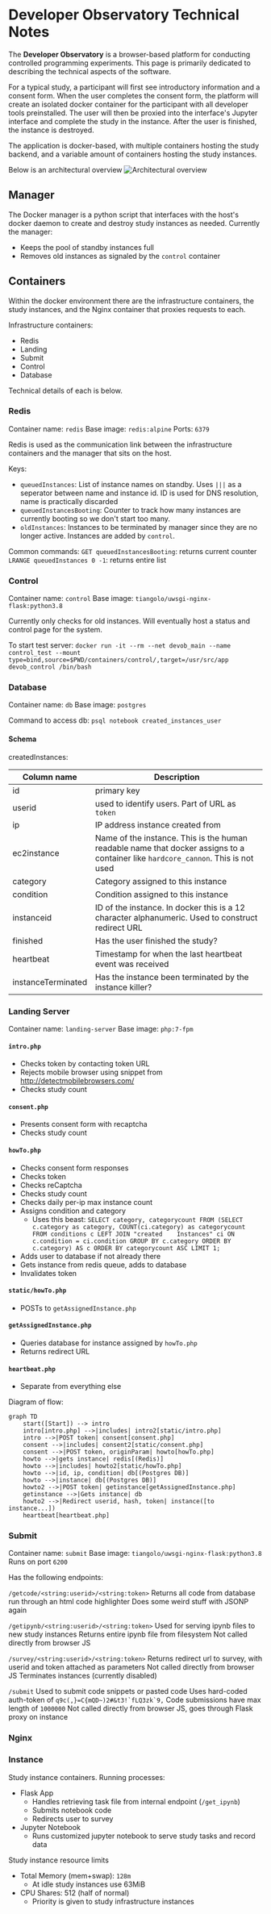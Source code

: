 # Developer Observatory Technical Notes
The **Developer Observatory** is a browser-based platform for conducting controlled programming experiments. This page is primarily dedicated to describing the technical aspects of the software.

For a typical study, a participant will first see introductory information and a consent form. When the user completes the consent form, the platform will create an isolated docker container for the participant with all developer tools preinstalled. The user will then be proxied into the interface's Jupyter interface and complete the study in the instance. After the user is finished, the instance is destroyed.

The application is docker-based, with multiple containers hosting the study backend, and a variable amount of containers hosting the study instances.

Below is an architectural overview
![Architectural overview](img/architecture.png)

## Manager
The Docker manager is a python script that interfaces with the host's docker daemon to create and destroy study instances as needed. Currently the manager:
- Keeps the pool of standby instances full
- Removes old instances as signaled by the `control` container

## Containers
Within the docker environment there are the infrastructure containers, the study instances, and the Nginx container that proxies requests to each.

Infrastructure containers:
- Redis
- Landing
- Submit
- Control
- Database

Technical details of each is below.
### Redis
Container name: `redis`
Base image: `redis:alpine`
Ports: `6379`

Redis is used as the communication link between the infrastructure containers and the manager that sits on the host.

Keys:
- `queuedInstances`: List of instance names on standby. Uses `|||` as a seperator between name and instance id. ID is used for DNS resolution, name is practically discarded
- `queuedInstancesBooting`: Counter to track how many instances are currently booting so we don't start too many.
- `oldInstances`: Instances to be terminated by manager since they are no longer active. Instances are added by `control`.

Common commands:
`GET queuedInstancesBooting`: returns current counter
`LRANGE queuedInstances 0 -1`: returns entire list

### Control
Container name: `control`
Base image: `tiangolo/uwsgi-nginx-flask:python3.8`

Currently only checks for old instances. Will eventually host a status and control page for the system.

To start test server:
`docker run -it --rm --net devob_main --name control_test --mount type=bind,source=$PWD/containers/control/,target=/usr/src/app devob_control /bin/bash`

### Database
Container name: `db`
Base image: `postgres`

Command to access db: `psql notebook created_instances_user`

#### Schema
createdInstances:

| Column name | Description |
| ----------- | ----------- |
|id | primary key |
|userid | used to identify users. Part of URL as `token` |
|ip | IP address instance created from |
|ec2instance| Name of the instance. This is the human readable name that docker assigns to a container like `hardcore_cannon`. This is not used |
|category| Category assigned to this instance |
|condition| Condition assigned to this instance |
|instanceid| ID of the instance. In docker this is a 12 character alphanumeric. Used to construct redirect URL|
|finished| Has the user finished the study? |
|heartbeat| Timestamp for when the last heartbeat event was received |
|instanceTerminated| Has the instance been terminated by the instance killer? |


### Landing Server
Container name: `landing-server`
Base image: `php:7-fpm`

#### `intro.php`
- Checks token by contacting token URL
- Rejects mobile browser using snippet from http://detectmobilebrowsers.com/
- Checks study count

#### `consent.php`
- Presents consent form with recaptcha
- Checks study count

#### `howTo.php`
- Checks consent form responses
- Checks token
- Checks reCaptcha
- Checks study count
- Checks daily per-ip max instance count
- Assigns condition and category
	- Uses this beast: `SELECT category, categorycount FROM (SELECT c.category as category, COUNT(ci.category) as categorycount FROM conditions c LEFT JOIN "created    Instances" ci ON c.condition = ci.condition GROUP BY c.category ORDER BY c.category) AS c ORDER BY categorycount ASC LIMIT 1;`
- Adds user to database if not already there
- Gets instance from redis queue, adds to database
- Invalidates token

#### `static/howTo.php`
- POSTs to `getAssignedInstance.php`

#### `getAssignedInstance.php`
- Queries database for instance assigned by `howTo.php`
- Returns redirect URL

#### `heartbeat.php`
- Separate from everything else


Diagram of flow:
```mermaid
graph TD
    start([Start]) --> intro
    intro[intro.php] -->|includes| intro2[static/intro.php]
    intro -->|POST token| consent[consent.php]
    consent -->|includes| consent2[static/consent.php]
    consent -->|POST token, originParam| howto[howTo.php]
    howto -->|gets instance| redis[(Redis)]
    howto -->|includes| howto2[static/howTo.php]
	howto -->|id, ip, condition| db[(Postgres DB)]
	howto -->|instance| db[(Postgres DB)]
    howto2 -->|POST token| getinstance[getAssignedInstance.php]
	getinstance -->|Gets instance| db
    howto2 -->|Redirect userid, hash, token| instance([to instance...])
	heartbeat[heartbeat.php]

```

### Submit
Container name: `submit`
Base image: `tiangolo/uwsgi-nginx-flask:python3.8`
Runs on port `6200`

Has the following endpoints:

`/getcode/<string:userid>/<string:token>`
Returns all code from database run through an html code highlighter
Does some weird stuff with JSONP again

`/getipynb/<string:userid>/<string:token>`
Used for serving ipynb files to new study instances
Returns entire ipynb file from filesystem
Not called directly from browser JS

`/survey/<string:userid>/<string:token>`
Returns redirect url to survey, with userid and token attached as parameters
Not called directly from browser JS
Terminates instances (currently disabled)

`/submit`
Used to submit code snippets or pasted code
Uses hard-coded auth-token of ``q9c(,}=C{mQD~)2#&t3!`fLQ3zk`9,``
Code submissions have max length of `1000000`
Not called directly from browser JS, goes through Flask proxy on instance


### Nginx
### Instance
Study instance containers.
Running processes:
- Flask App
	- Handles retrieving task file from internal endpoint (`/get_ipynb`)
	- Submits notebook code
	- Redirects user to survey
- Jupyter Notebook
	- Runs customized jupyter notebook to serve study tasks and record data

Study instance resource limits
- Total Memory (mem+swap): `128m`
	- At idle study instances use 63MiB
- CPU Shares: 512 (half of normal)
	- Priority is given to study infrastructure instances
